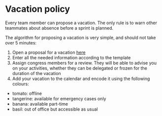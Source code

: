 # Vacation policy 

Every team member can propose a vacation. The only rule is to warn other teammates about absence before a sprint is planned.

The algorithm for proposing a vacation is very simple, and should not take over 5 minutes:

1. Open a proposal for a vacation [here](https://github.com/cybercongress/cyb/issues/new/choose)
2. Enter all the needed information according to the template
3. Assign congress members for a review. They will be able to advise you on your activities, whether they can be delegated or frozen for the duration of the vacation
4. Add your vacation to the calendar and encode it using the following colours:
- tomato: offline
- tangerine: available for emergency cases only
- banana: available part-time
- basil: out of office but accessible as usual
